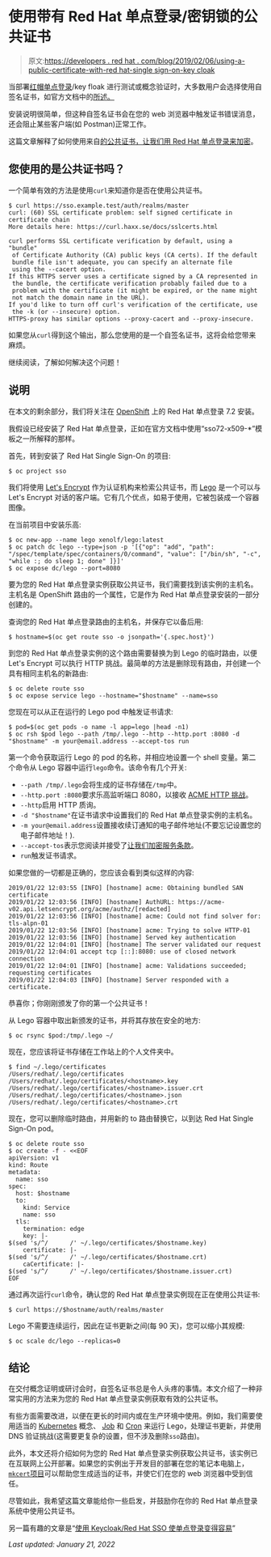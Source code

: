 # 使用带有 Red Hat 单点登录/密钥锁的公共证书

> 原文:[https://developers . red hat . com/blog/2019/02/06/using-a-public-certificate-with-red hat-single sign-on-key cloak](https://developers.redhat.com/blog/2019/02/06/using-a-public-certificate-with-red-hat-single-sign-on-keycloak)

当部署[红帽单点登录](https://developers.redhat.com/blog/category/sso/)/key floak 进行测试或概念验证时，大多数用户会选择使用自签名证书，如官方文档中的[所述。](https://access.redhat.com/documentation/en-us/red_hat_single_sign-on/7.2/html-single/red_hat_single_sign-on_for_openshift/index)

安装说明很简单，但这种自签名证书会在您的 web 浏览器中触发证书错误消息，还会阻止某些客户端(如 Postman)正常工作。

这篇文章解释了如何使用来自[的公共证书，让我们用 Red Hat 单点登录来加密](https://letsencrypt.org/)。

## 您使用的是公共证书吗？

一个简单有效的方法是使用`curl`来知道你是否在使用公共证书。

```
$ curl https://sso.example.test/auth/realms/master
curl: (60) SSL certificate problem: self signed certificate in certificate chain
More details here: https://curl.haxx.se/docs/sslcerts.html

curl performs SSL certificate verification by default, using a "bundle"
 of Certificate Authority (CA) public keys (CA certs). If the default
 bundle file isn't adequate, you can specify an alternate file
 using the --cacert option.
If this HTTPS server uses a certificate signed by a CA represented in
 the bundle, the certificate verification probably failed due to a
 problem with the certificate (it might be expired, or the name might
 not match the domain name in the URL).
If you'd like to turn off curl's verification of the certificate, use
 the -k (or --insecure) option.
HTTPS-proxy has similar options --proxy-cacert and --proxy-insecure.
```

如果您从`curl`得到这个输出，那么您使用的是一个自签名证书，这将会给您带来麻烦。

继续阅读，了解如何解决这个问题！

## 说明

在本文的剩余部分，我们将关注在 [OpenShift](http://openshift.com/) 上的 Red Hat 单点登录 7.2 安装。

我假设已经安装了 Red Hat 单点登录，正如在官方文档中使用“sso72-x509-*”模板之一所解释的那样。

首先，转到安装了 Red Hat Single Sign-On 的项目:

```
$ oc project sso
```

我们将使用 [Let's Encrypt](https://letsencrypt.org/) 作为认证机构来检索公共证书，而 [Lego](https://github.com/xenolf/lego) 是一个可以与 Let's Encrypt 对话的客户端。它有几个优点，如易于使用，它被包装成一个容器图像。

在当前项目中安装乐高:

```
$ oc new-app --name lego xenolf/lego:latest
$ oc patch dc lego --type=json -p '[{"op": "add", "path": "/spec/template/spec/containers/0/command", "value": ["/bin/sh", "-c", "while :; do sleep 1; done" ]}]'
$ oc expose dc/lego --port=8080

```

要为您的 Red Hat 单点登录实例获取公共证书，我们需要找到该实例的主机名。主机名是 OpenShift 路由的一个属性，它是作为 Red Hat 单点登录安装的一部分创建的。

查询您的 Red Hat 单点登录路由的主机名，并保存它以备后用:

```
$ hostname=$(oc get route sso -o jsonpath='{.spec.host}')

```

到您的 Red Hat 单点登录实例的这个路由需要替换为到 Lego 的临时路由，以便 Let's Encrypt 可以执行 HTTP 挑战。最简单的方法是删除现有路由，并创建一个具有相同主机名的新路由:

```
$ oc delete route sso
$ oc expose service lego --hostname="$hostname" --name=sso

```

您现在可以从正在运行的 Lego pod 中触发证书请求:

```
$ pod=$(oc get pods -o name -l app=lego |head -n1)
$ oc rsh $pod lego --path /tmp/.lego --http --http.port :8080 -d "$hostname" -m your@email.address --accept-tos run
```

第一个命令获取运行 Lego 的 pod 的名称，并相应地设置一个 shell 变量。第二个命令从 Lego 容器中运行`lego`命令。该命令有几个开关:

*   `--path /tmp/.lego`会将生成的证书存储在`/tmp`中。
*   `--http.port :8080`要求乐高监听端口 8080，以接收 [ACME HTTP 挑战](https://letsencrypt.org/how-it-works/)。
*   `--http`启用 HTTP 质询。
*   `-d "$hostname"`在证书请求中设置我们的 Red Hat 单点登录实例的主机名。
*   `-m your@email.address`设置接收续订通知的电子邮件地址(不要忘记设置您的电子邮件地址！).
*   `--accept-tos`表示您阅读并接受了[让我们加密服务条款](https://acme-v01.api.letsencrypt.org/terms)。
*   `run`触发证书请求。

如果您做的一切都是正确的，您应该会看到类似这样的内容:

```
2019/01/22 12:03:55 [INFO] [hostname] acme: Obtaining bundled SAN certificate
2019/01/22 12:03:56 [INFO] [hostname] AuthURL: https://acme-v02.api.letsencrypt.org/acme/authz/[redacted]
2019/01/22 12:03:56 [INFO] [hostname] acme: Could not find solver for: tls-alpn-01
2019/01/22 12:03:56 [INFO] [hostname] acme: Trying to solve HTTP-01
2019/01/22 12:03:56 [INFO] [hostname] Served key authentication
2019/01/22 12:04:01 [INFO] [hostname] The server validated our request
2019/01/22 12:04:01 accept tcp [::]:8080: use of closed network connection
2019/01/22 12:04:01 [INFO] [hostname] acme: Validations succeeded; requesting certificates
2019/01/22 12:04:03 [INFO] [hostname] Server responded with a certificate.

```

恭喜你；你刚刚颁发了你的第一个公共证书！

从 Lego 容器中取出新颁发的证书，并将其存放在安全的地方:

```
$ oc rsync $pod:/tmp/.lego ~/

```

现在，您应该将证书存储在工作站上的个人文件夹中。

```
$ find ~/.lego/certificates
/Users/redhat/.lego/certificates
/Users/redhat/.lego/certificates/<hostname>.key
/Users/redhat/.lego/certificates/<hostname>.issuer.crt
/Users/redhat/.lego/certificates/<hostname>.json
/Users/redhat/.lego/certificates/<hostname>.crt
```

现在，您可以删除临时路由，并用新的 to 路由替换它，以到达 Red Hat Single Sign-On pod。

```
$ oc delete route sso
$ oc create -f - <<EOF
apiVersion: v1
kind: Route
metadata:
  name: sso
spec:
  host: $hostname
  to:
    kind: Service
    name: sso
  tls:
    termination: edge
    key: |-
$(sed 's/^/      /' ~/.lego/certificates/$hostname.key)
    certificate: |-
$(sed 's/^/      /' ~/.lego/certificates/$hostname.crt)
    caCertificate: |-
$(sed 's/^/      /' ~/.lego/certificates/$hostname.issuer.crt)
EOF
```

通过再次运行`curl`命令，确认您的 Red Hat 单点登录实例现在正在使用公共证书:

```
$ curl https://$hostname/auth/realms/master

```

Lego 不需要连续运行，因此在证书更新之间(每 90 天)，您可以缩小其规模:

```
$ oc scale dc/lego --replicas=0

```

## 结论

在交付概念证明或研讨会时，自签名证书总是令人头疼的事情。本文介绍了一种非常实用的方法来为您的 Red Hat 单点登录实例获取有效的公共证书。

有些方面需要改进，以便在更长的时间内或在生产环境中使用。例如，我们需要使用适当的 [Kubernetes](https://developers.redhat.com/blog/category/kubernetes/) 概念、 [Job](https://docs.openshift.com/container-platform/latest/dev_guide/jobs.html) 和 [Cron](https://docs.openshift.com/container-platform/latest/dev_guide/cron_jobs.html) 来运行 Lego，处理证书更新，并使用 DNS 验证挑战(这需要更复杂的设置，但不涉及删除`sso`路由)。

此外，本文还将介绍如何为您的 Red Hat 单点登录实例获取公共证书，该实例已在互联网上公开部署。如果您的实例出于开发目的部署在您的笔记本电脑上，[`mkcert`项目](https://blog.filippo.io/mkcert-valid-https-certificates-for-localhost/)可以帮助您生成适当的证书，并使它们在您的 web 浏览器中受到信任。

尽管如此，我希望这篇文章能给你一些启发，并鼓励你在你的 Red Hat 单点登录系统中使用公共证书。

另一篇有趣的文章是“[使用 Keycloak/Red Hat SSO 使单点登录变得容易](https://developers.redhat.com/blog/2018/03/19/sso-made-easy-keycloak-rhsso/)”

*Last updated: January 21, 2022*